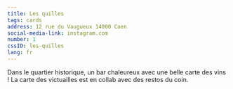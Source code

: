 ```yaml
---
title: Les quilles
tags: cards
address: 12 rue du Vaugueux 14000 Caen
social-media-link: instagram.com
number: 1
cssID: les-quilles
lang: fr
---
```

Dans le quartier historique, un bar chaleureux avec une belle carte des vins ! La carte des victuailles est en collab avec des restos du coin.